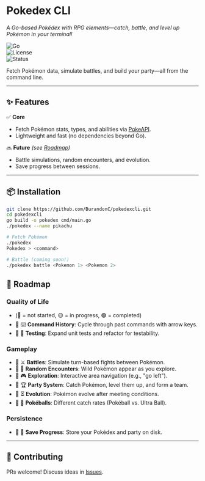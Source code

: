 # **Pokedex CLI**  
*A Go-based Pokédex with RPG elements—catch, battle, and level up Pokémon in your terminal!*  

![Go](https://img.shields.io/badge/Go-1.20%2B-blue)  
![License](https://img.shields.io/badge/License-MIT-green)  
![Status](https://img.shields.io/badge/Status-Alpha-yellow)  

Fetch Pokémon data, simulate battles, and build your party—all from the command line.  

---

## **✨ Features**  
✅ **Core**  
- Fetch Pokémon stats, types, and abilities via <a href="https://pokeapi.co" target="_blank" rel="noopener noreferrer">PokeAPI</a>.  
- Lightweight and fast (no dependencies beyond Go).  

🔜 **Future** *(see [Roadmap](#-roadmap))*  
- Battle simulations, random encounters, and evolution.  
- Save progress between sessions.  

---

## **📦 Installation**  
```bash
git clone https://github.com/BurandonC/pokedexcli.git
cd pokedexcli
go build -o pokedex cmd/main.go
./pokedex --name pikachu

# Fetch Pokémon
./pokedex 
Pokedex > <command>

# Battle (coming soon!)
./pokedex battle <Pokemon 1> <Pokemon 2>
```

## 🚧 Roadmap

### Quality of Life
- (🔴 = not started, 🟡 = in progress, 🟢 = completed)
- 🔴 ⌨️ **Command History**: Cycle through past commands with arrow keys.
- 🔴 🧪 **Testing**: Expand unit tests and refactor for testability.

### Gameplay
- 🔴 ⚔️ **Battles**: Simulate turn-based fights between Pokémon.
- 🔴 🌿 **Random Encounters**: Wild Pokémon appear as you explore.
- 🔴 🎮 **Exploration**: Interactive area navigation (e.g., "go left").
- 🔴 🏆 **Party System**: Catch Pokémon, level them up, and form a team.
- 🔴 ⏳ **Evolution**: Pokémon evolve after meeting conditions.
- 🔴 🔴 **Pokéballs**: Different catch rates (Pokéball vs. Ultra Ball).

### Persistence
- 🔴 💾 **Save Progress**: Store your Pokédex and party on disk.

---
## **🤝 Contributing**

PRs welcome! Discuss ideas in <a href="https://github.com/BurandonC/pokedexcli/issues" target="_blank" rel="noopener noreferrer">Issues</a>.

